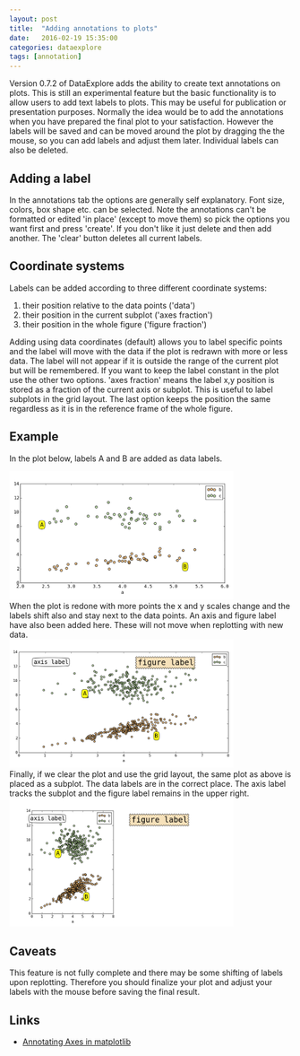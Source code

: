 ```yaml
---
layout: post
title:  "Adding annotations to plots"
date:   2016-02-19 15:35:00
categories: dataexplore
tags: [annotation]
---
```


Version 0.7.2 of DataExplore adds the ability to create text annotations on plots. This is still an experimental feature but the basic functionality is to allow users to add text labels to plots. This may be useful for publication or presentation purposes. Normally the idea would be to add the annotations when you have prepared the final plot to your satisfaction. However the labels will be saved and can be moved around the plot by dragging the the mouse, so you can add labels and adjust them later. Individual labels can also be deleted.

## Adding a label

In the annotations tab the options are generally self explanatory. Font size, colors,  box shape etc. can be selected. Note the annotations can't be formatted or edited 'in place' (except to move them) so pick the options you want first and press 'create'. If you don't like it just delete and then add another. The 'clear' button deletes all current labels.

## Coordinate systems

Labels can be added according to three different coordinate systems:

1. their position relative to the data points ('data')
2. their position in the current subplot ('axes fraction')
3. their position in the whole figure ('figure fraction')

Adding using data coordinates (default) allows you to label specific points and the label will move with the data if the plot is redrawn with more or less data. The label will not appear if it is outside the range of the current plot but will be remembered. If you want to keep the label constant in the plot use the other two options. 'axes fraction' means the label x,y position is stored as a fraction of the current axis or subplot. This is useful to label subplots in the grid layout. The last option keeps the position the same regardless as it is in the reference frame of the whole figure.

## Example

In the plot below, labels A and B are added as data labels.

<div style="width: 400px;">
<a href="/img/annotations1.png">
<img src="/img/annotations1.png" width="400px"></a>
</div>
When the plot is redone with more points the x and y scales change and the labels shift also and stay next to the data points. An axis and figure label have also been added here. These will not move when replotting with new data.

<div style="width: 400px;">
<a href="/img/annotations2.png">
<img src="/img/annotations2.png" width="400px"></a>
</div>
Finally, if we clear the plot and use the grid layout, the same plot as above is placed as a subplot. The data labels are in the correct place. The axis label tracks the subplot and the figure label remains in the upper right.

<div style="width: 400px;">
<a href="/img/annotations3.png">
<img src="/img/annotations3.png" width="400px"></a>
</div>

## Caveats

This feature is not fully complete and there may be some shifting of labels upon replotting. Therefore you should finalize your plot and adjust your labels with the mouse before saving the final result.

## Links

* [Annotating Axes in matplotlib](http://matplotlib.org/users/annotations_guide.html/)
